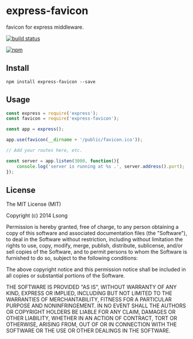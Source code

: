 # express-favicon

favicon for express middleware.

[![build status](https://img.shields.io/travis/song940/express-favicon.svg)](https://travis-ci.org/song940/express-favicon)

[![npm](https://nodei.co/npm/express-favicon.png)](https://nodei.co/npm/express-favicon/)

## Install

```
npm install express-favicon --save
```

## Usage

```js
const express = require('express');
const favicon = require('express-favicon');

const app = express();

app.use(favicon(__dirname + '/public/favicon.ico'));

// Add your routes here, etc.

const server = app.listen(3000, function(){
	console.log('server is running at %s .', server.address().port);
});
```


## License

The MIT License (MIT)

Copyright (c) 2014 Lsong

Permission is hereby granted, free of charge, to any person obtaining a copy
of this software and associated documentation files (the "Software"), to deal
in the Software without restriction, including without limitation the rights
to use, copy, modify, merge, publish, distribute, sublicense, and/or sell
copies of the Software, and to permit persons to whom the Software is
furnished to do so, subject to the following conditions:

The above copyright notice and this permission notice shall be included in all
copies or substantial portions of the Software.

THE SOFTWARE IS PROVIDED "AS IS", WITHOUT WARRANTY OF ANY KIND, EXPRESS OR
IMPLIED, INCLUDING BUT NOT LIMITED TO THE WARRANTIES OF MERCHANTABILITY,
FITNESS FOR A PARTICULAR PURPOSE AND NONINFRINGEMENT. IN NO EVENT SHALL THE
AUTHORS OR COPYRIGHT HOLDERS BE LIABLE FOR ANY CLAIM, DAMAGES OR OTHER
LIABILITY, WHETHER IN AN ACTION OF CONTRACT, TORT OR OTHERWISE, ARISING FROM,
OUT OF OR IN CONNECTION WITH THE SOFTWARE OR THE USE OR OTHER DEALINGS IN THE
SOFTWARE.
